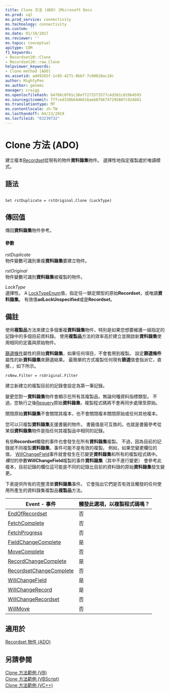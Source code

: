 ```yaml
---
title: Clone 方法 (ADO) |Microsoft Docs
ms.prod: sql
ms.prod_service: connectivity
ms.technology: connectivity
ms.custom: ''
ms.date: 01/19/2017
ms.reviewer: ''
ms.topic: conceptual
apitype: COM
f1_keywords:
- Recordset20::Clone
- Recordset20::raw_Clone
helpviewer_keywords:
- Clone method [ADO]
ms.assetid: ad49265f-1c05-4271-9bbf-7c00010ac18c
author: MightyPen
ms.author: genemi
manager: craigg
ms.openlocfilehash: b4768c0f01c38ef72735f3577c4d581c019b4595
ms.sourcegitcommit: f7fced330b64d6616aeb8766747295807c92dd41
ms.translationtype: MT
ms.contentlocale: zh-TW
ms.lasthandoff: 04/23/2019
ms.locfileid: "63239732"
---
```

# <a name="clone-method-ado"></a>Clone 方法 (ADO)
建立複本[Recordset](../../../ado/reference/ado-api/recordset-object-ado.md)從現有的物件**資料錄集**物件。 選擇性地指定複製處於唯讀模式。  
  
## <a name="syntax"></a>語法  
  
```  
  
Set rstDuplicate = rstOriginal.Clone (LockType)  
```  
  
## <a name="return-value"></a>傳回值  
 傳回**資料錄集**物件參考。  
  
#### <a name="parameters"></a>參數  
 *rstDuplicate*  
 物件變數可識別重複**資料錄集**要建立物件。  
  
 *rstOriginal*  
 物件變數可識別**資料錄集**被複製的物件。  
  
 *LockType*  
 選擇性。 A [LockTypeEnum](../../../ado/reference/ado-api/locktypeenum.md)值，指定任一鎖定類型的原始**Recordset**，或唯讀**資料錄集**。 有效值**adLockUnspecified**或是**Recordset**。  
  
## <a name="remarks"></a>備註  
 使用**複製品**方法來建立多個重複**資料錄集**物件，特別是如果您想要維護一組指定的記錄中的多個目前資料錄。 使用**複製品**方法的效率高於建立並開啟新**資料錄集**使用相同的定義與原始物件。  
  
 [篩選條件](../../../ado/reference/ado-api/filter-property.md)屬性的原始**資料錄集**，如果任何項目，不會套用到複製。 設定**篩選條件**屬性的新**資料錄集**來篩選結果。 最簡單的方式複製任何現有**篩選**值會指派它，直接、，如下所示。  
  
```  
rsNew.Filter = rsOriginal.Filter  
```  
  
 建立新建立的複製目前的記錄會設定為第一筆記錄。  
  
 變更您對一**資料錄集**物件會顯示在所有其複製品，無論何種資料指標類型。 不過，您執行之後[Requery](../../../ado/reference/ado-api/requery-method.md)原始**資料錄集**，複製程式碼將不會再同步處理至原始。  
  
 關閉原始**資料錄集**不會關閉其複本，也不會關閉複本關閉原始或任何其他複本。  
  
 您可以只複製**資料錄集**支援書籤的物件。 書籤值是可互換的。也就是書籤參考從某個**資料錄集**物件是指任何其複製品中相同的記錄。  
  
 有些**Recordset**觸發的事件也會發生在所有**資料錄集**複製。 不過，因為目前的記錄就不同複製**資料錄集**，事件可能不是有效的複製。 例如，如果您變更欄位的值， [WillChangeField](../../../ado/reference/ado-api/willchangefield-and-fieldchangecomplete-events-ado.md)事件就會發生在已變更**資料錄集**和所有的複製程式碼中。 *欄位*的參數**WillChangeField**複製的事件**資料錄集**（其中不進行變更） 會參考此複本，目前記錄的欄位這可能是不同的記錄比目前的資料錄的原始**資料錄集**發生變更。  
  
 下表提供所有的完整清單**資料錄集**事件。 它會指出它們是否有效且觸發的任何使用所產生的資料錄集複製品**複製品**方法。  
  
|Event - 事件|觸發此選項，以複製程式碼嗎？|  
|-----------|--------------------------|  
|[EndOfRecordset](../../../ado/reference/ado-api/endofrecordset-event-ado.md)|否|  
|[FetchComplete](../../../ado/reference/ado-api/fetchcomplete-event-ado.md)|否|  
|[FetchProgress](../../../ado/reference/ado-api/fetchprogress-event-ado.md)|否|  
|[FieldChangeComplete](../../../ado/reference/ado-api/willchangefield-and-fieldchangecomplete-events-ado.md)|是|  
|[MoveComplete](../../../ado/reference/ado-api/willmove-and-movecomplete-events-ado.md)|否|  
|[RecordChangeComplete](../../../ado/reference/ado-api/willchangerecord-and-recordchangecomplete-events-ado.md)|是|  
|[RecordsetChangeComplete](../../../ado/reference/ado-api/willchangerecordset-and-recordsetchangecomplete-events-ado.md)|否|  
|[WillChangeField](../../../ado/reference/ado-api/willchangefield-and-fieldchangecomplete-events-ado.md)|是|  
|[WillChangeRecord](../../../ado/reference/ado-api/willchangerecord-and-recordchangecomplete-events-ado.md)|是|  
|[WillChangeRecordset](../../../ado/reference/ado-api/willchangerecordset-and-recordsetchangecomplete-events-ado.md)|否|  
|[WillMove](../../../ado/reference/ado-api/willmove-and-movecomplete-events-ado.md)|否|  
  
## <a name="applies-to"></a>適用於  
 [Recordset 物件 (ADO)](../../../ado/reference/ado-api/recordset-object-ado.md)  
  
## <a name="see-also"></a>另請參閱  
 [Clone 方法範例 (VB)](../../../ado/reference/ado-api/clone-method-example-vb.md)   
 [Clone 方法範例 (VBScript)](../../../ado/reference/ado-api/clone-method-example-vbscript.md)   
 [Clone 方法範例 (VC++)](../../../ado/reference/ado-api/clone-method-example-vc.md)   

